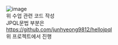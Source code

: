 
![image](https://github.com/user-attachments/assets/5dd46d6b-611d-4a58-9e36-10bcee069e22)
<br>
위 수업 관련 코드 작성
<br>
JPQL문법 부분은
<br>
https://github.com/junhyeong9812/hellojpql
<br>
위 프로젝트에서 진행
